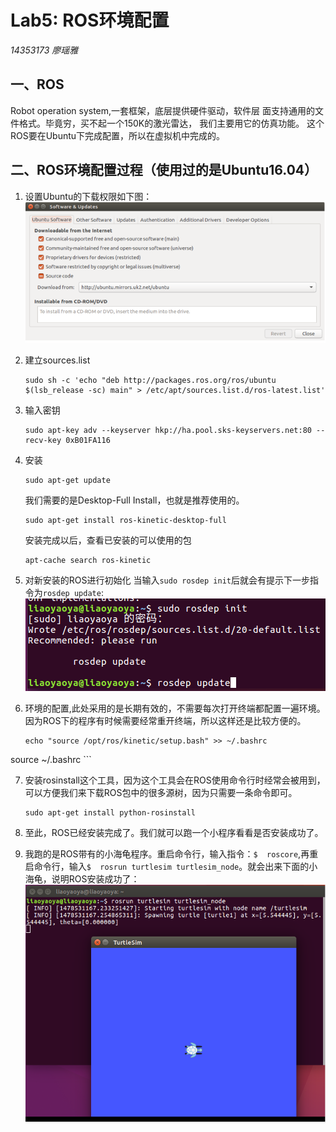 # Lab5: ROS环境配置
*14353173 廖瑶雅*
## 一、ROS
Robot operation system,一套框架，底层提供硬件驱动，软件层 面支持通用的文件格式。毕竟穷，买不起一个150K的激光雷达， 我们主要用它的仿真功能。 这个ROS要在Ubuntu下完成配置，所以在虚拟机中完成的。

## 二、ROS环境配置过程（使用过的是Ubuntu16.04）

1. 设置Ubuntu的下载权限如下图：  
   ![fig1](https://github.com/liaoyaoya/ES2016_14353173/blob/master/img/ros1.png)  
   
2. 建立sources.list  
    ```
    sudo sh -c 'echo "deb http://packages.ros.org/ros/ubuntu $(lsb_release -sc) main" > /etc/apt/sources.list.d/ros-latest.list'
    ```
    
3. 输入密钥  
    ```
    sudo apt-key adv --keyserver hkp://ha.pool.sks-keyservers.net:80 --recv-key 0xB01FA116
    ```
    
4. 安装    
    ```
    sudo apt-get update
    ```  
    我们需要的是Desktop-Full Install，也就是推荐使用的。  
    ```
    sudo apt-get install ros-kinetic-desktop-full
    ```  
    安装完成以后，查看已安装的可以使用的包  
    ```
    apt-cache search ros-kinetic
    ```
    
5. 对新安装的ROS进行初始化
    当输入`sudo rosdep init`后就会有提示下一步指令为`rosdep update`:  
    ![fig2](https://github.com/liaoyaoya/ES2016_14353173/blob/master/img/ros2.png)  
    
6. 环境的配置,此处采用的是长期有效的，不需要每次打开终端都配置一遍环境。因为ROS下的程序有时候需要经常重开终端，所以这样还是比较方便的。  
    ```
    echo "source /opt/ros/kinetic/setup.bash" >> ~/.bashrc
source ~/.bashrc
    ```
    
7. 安装rosinstall这个工具，因为这个工具会在ROS使用命令行时经常会被用到，可以方便我们来下载ROS包中的很多源树，因为只需要一条命令即可。  
    ```
    sudo apt-get install python-rosinstall
    ```
    
8. 至此，ROS已经安装完成了。我们就可以跑一个小程序看看是否安装成功了。

9. 我跑的是ROS带有的小海龟程序。重启命令行，输入指令：`$  roscore`,再重启命令行，输入`$  rosrun turtlesim turtlesim_node`。就会出来下面的小海龟，说明ROS安装成功了：  
   ![fig3](https://github.com/liaoyaoya/ES2016_14353173/blob/master/img/ros3.png)  